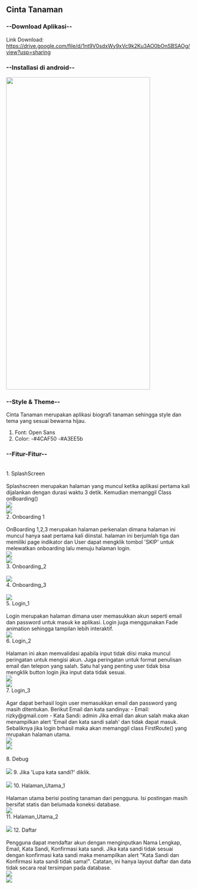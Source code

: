 ## Cinta Tanaman
### --Download Aplikasi--
Link Download: https://drive.google.com/file/d/1nt9V0sdxWy9xVc9k2Ku3AO0bOnSBSAOg/view?usp=sharing
<br />
### --Installasi di android--<br />
<img src="https://raw.githubusercontent.com/rizkynat/Cinta_Tanaman/master/screenshots/install.jpeg" width="390" height="844"><br />
### --Style & Theme--
Cinta Tanaman merupakan aplikasi biografi tanaman sehingga style dan tema yang sesuai bewarna hijau.
1. Font: Open Sans
2. Color: -#4CAF50
          -#A3EE5b <br/>
### --Fitur-Fitur-- 
<br />
1. SplashScreen<br /><br/>
Splashscreen merupakan halaman yang muncul ketika aplikasi pertama kali dijalankan dengan durasi waktu 3 detik. Kemudian memanggil Class onBoarding()<br/>
<img src="https://github.com/rizkynat/CintaTanaman/blob/master/screenshots/kode_splashscreen.png"><br/>
<img src="https://github.com/rizkynat/CintaTanaman/blob/master/screenshots/splashscreen.png"><br/>
2. Onboarding 1<br /><br/>
OnBoarding 1,2,3 merupakan halaman perkenalan dimana halaman ini muncul hanya saat pertama kali diinstal. halaman ini berjumlah tiga dan memiliki page indikator dan User dapat mengklik tombol 'SKIP' untuk melewatkan onboarding lalu menuju halaman login.<br/>
 <img src="https://github.com/rizkynat/CintaTanaman/blob/master/screenshots/kode_onboarding.png"><br/>
<img src="https://github.com/rizkynat/CintaTanaman/blob/master/screenshots/onboarding_1.png"><br/>
3. Onboarding_2 <br /><br/>

<img src="https://github.com/rizkynat/CintaTanaman/blob/master/screenshots/onboarding_2.png">
<br/>
4. Onboarding_3 <br /><br/>
<img src="https://raw.githubusercontent.com/rizkynat/Cinta_Tanaman/master/screenshots/onboarding_3.png">
<br/>
5. Login_1 <br /><br/>
Login merupakan halaman dimana user memasukkan akun seperti email dan password untuk masuk ke aplikasi. Login juga menggunakan Fade animation sehingga tampilan lebih interaktif.<br/>
<img src="https://raw.githubusercontent.com/rizkynat/Cinta_Tanaman/master/screenshots/login_1.png">
<br/>
6. Login_2 <br /><br/>
Halaman ini akan memvalidasi apabila input tidak diisi maka muncul peringatan untuk mengisi akun. Juga peringatan untuk format penulisan email dan telepon yang salah. Satu hal yang penting user tidak bisa mengklik button login jika input data tidak sesuai.<br/>
<img src="https://raw.githubusercontent.com/rizkynat/Cinta_Tanaman/master/screenshots/kode_login1.png">
<br/>
<img src="https://raw.githubusercontent.com/rizkynat/Cinta_Tanaman/master/screenshots/login_2.png">
<br/>
7. Login_3 <br /><br/>
Agar dapat berhasil login user memasukkan email dan password yang masih ditentukan. Berikut Email dan kata sandinya:
- Email: rizky@gmail.com
- Kata Sandi: admin
Jika email dan akun salah maka akan menampilkan alert 'Email dan kata sandi salah' dan tidak dapat masuk. Sebaliknya jika login brhasil maka akan memanggil class FirstRoute() yang mrupakan halaman utama.<br/>
<img src="https://raw.githubusercontent.com/rizkynat/Cinta_Tanaman/master/screenshots/kode_login2.png">
<br/>    
<img src="https://raw.githubusercontent.com/rizkynat/Cinta_Tanaman/master/screenshots/login_3.png">
<br/>
<br/>
8. Debug <br /><br/>
<img src="https://raw.githubusercontent.com/rizkynat/Cinta_Tanaman/master/screenshots/debug.png">
9. Jika 'Lupa kata sandi?' diklik. <br /><br/>
<img src="https://raw.githubusercontent.com/rizkynat/Cinta_Tanaman/master/screenshots/lupa_kata_sandi.png">
10. Halaman_Utama_1 <br /><br/>
Halaman utama berisi posting tanaman dari pengguna. Isi postingan masih bersifat statis dan belumada koneksi database.<br/>
<img src="https://raw.githubusercontent.com/rizkynat/Cinta_Tanaman/master/screenshots/halaman_utama_1.png">
<br/>
11. Halaman_Utama_2 <br /><br/>
<img src="https://raw.githubusercontent.com/rizkynat/Cinta_Tanaman/master/screenshots/halaman_utama_2.png">
12. Daftar <br /><br/>
Pengguna dapat mendaftar akun dengan menginputkan Nama Lengkap, Email, Kata Sandi, Konfirmasi kata sandi. Jika kata sandi tidak sesuai dengan konfirmasi kata sandi maka menampilkan alert "Kata Sandi dan Konfirmasi kata sandi tidak sama!". Catatan, ini hanya layout daftar dan data tidak secara real tersimpan pada database.<br/>
<img src="https://raw.githubusercontent.com/rizkynat/Cinta_Tanaman/master/screenshots/kode_register.png"><br/>
<img src="https://raw.githubusercontent.com/rizkynat/Cinta_Tanaman/master/screenshots/daftar.png">


